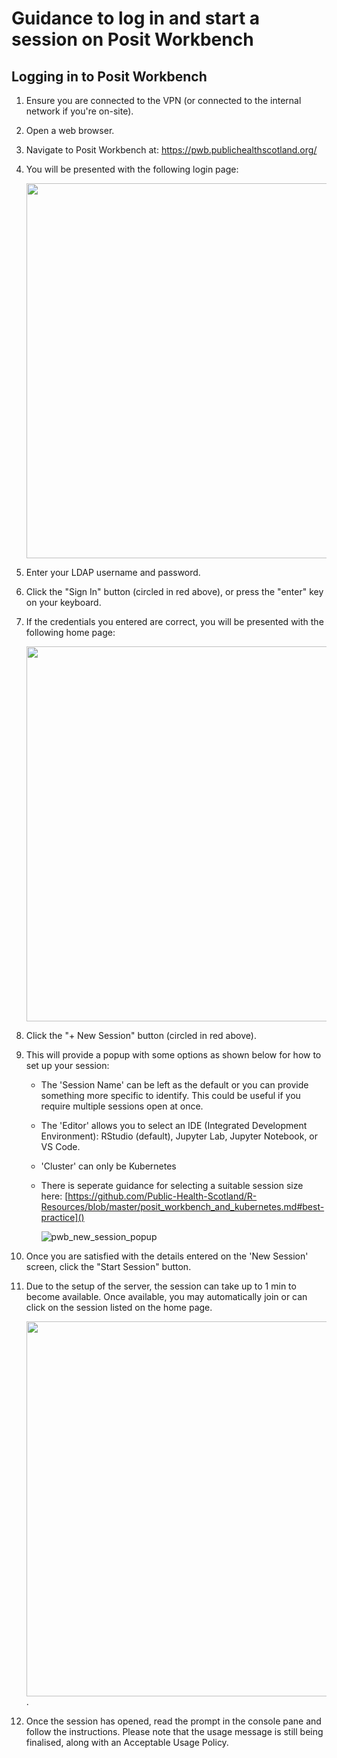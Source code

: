 # Guidance to log in and start a session on Posit Workbench

## Logging in to Posit Workbench
1. Ensure you are connected to the VPN (or connected to the internal network if you're on-site).

2. Open a web browser.

3. Navigate to Posit Workbench at: https://pwb.publichealthscotland.org/

4. You will be presented with the following login page:

    <img src = "https://user-images.githubusercontent.com/45657289/186685760-da0d9dc6-cfe8-4afc-93fd-7afaaf6fd91d.png" width="600">

5. Enter your LDAP username and password.

6. Click the "Sign In" button (circled in red above), or press the "enter" key on your keyboard.

7. If the credentials you entered are correct, you will be presented with the following home page:

    <img src = "https://user-images.githubusercontent.com/45657289/199207826-9fb88d1c-88e6-4418-9cec-1ec8a0f02875.png" width = "600">

8. Click the "+ New Session" button (circled in red above).

9. This will provide a popup with some options as shown below for how to set up your session:
    - The 'Session Name' can be left as the default or you can provide something more specific to identify. This could be useful if you require multiple sessions open at once.
    - The 'Editor' allows you to select an IDE (Integrated Development Environment): RStudio (default), Jupyter Lab, Jupyter Notebook, or VS Code.
    - 'Cluster' can only be Kubernetes
    - There is seperate guidance for selecting a suitable session size here: [https://github.com/Public-Health-Scotland/R-Resources/blob/master/posit_workbench_and_kubernetes.md#best-practice]()
    
        ![pwb_new_session_popup](https://user-images.githubusercontent.com/33964310/213692731-889e1f04-c2da-4f2f-b5bf-f82c445b58ae.png)

10. Once you are satisfied with the details entered on the 'New Session' screen, click the "Start Session" button.

11. Due to the setup of the server, the session can take up to 1 min to become available. Once available, you may automatically join or can click on the session listed on the home page.

    <img src = "https://user-images.githubusercontent.com/45657289/199208971-bf977d57-b042-4e43-9e15-b9b107dc89bc.png" width = "600">.

12. Once the session has opened, read the prompt in the console pane and follow the instructions. Please note that the usage message is still being finalised, along with an Acceptable Usage Policy.

